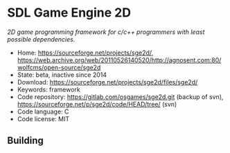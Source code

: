 # SDL Game Engine 2D

_2D game programming framework for c/c++ programmers with least possible dependencies._

- Home: https://sourceforge.net/projects/sge2d/, https://web.archive.org/web/20110526140520/http://agnosent.com:80/wolfcms/open-source/sge2d
- State: beta, inactive since 2014
- Download: https://sourceforge.net/projects/sge2d/files/sge2d/
- Keywords: framework
- Code repository: https://gitlab.com/osgames/sge2d.git (backup of svn), https://sourceforge.net/p/sge2d/code/HEAD/tree/ (svn)
- Code language: C
- Code license: MIT

## Building
